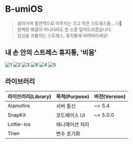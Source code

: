 # B-umiOS
> 살아가며 필연적으로 마주치는 크고 작은 스트레스들... 🙄💨   
완벽한 해결이 아니더라도 한 스푼 덜어드리겠습니다.   
당신을 괴롭히는 스트레스, 휴지통에 버려버리세요! 

## 내 손 안의 스트레스 휴지통, '비움'
![1](https://user-images.githubusercontent.com/26399850/124559276-842d4a80-de76-11eb-9c24-048e5fd6776a.png)
![2](https://user-images.githubusercontent.com/26399850/124559304-8becef00-de76-11eb-933a-94b4556464d8.png)
![3](https://user-images.githubusercontent.com/26399850/124559315-8db6b280-de76-11eb-9813-e7c5441ffec6.png)
![6](https://user-images.githubusercontent.com/26399850/124559337-914a3980-de76-11eb-9b26-de560ed736fe.png)
![4](https://user-images.githubusercontent.com/26399850/124559323-8e4f4900-de76-11eb-9977-c688792ef572.png)
![5](https://user-images.githubusercontent.com/26399850/124559330-90190c80-de76-11eb-9961-c8b50047288e.png)



## 라이브러리
| 라이브러리(Library) | 목적(Purpose) | 버전(Version) |
|:---|:----------|----|
| Alamofire | 서버 통신 | ~> 5.4 |
| SnapKit | 코드베이스 UI | ~> 5.0.0 |
| Lottie-ios | 애니메이션 처리 |  
| Then | 변수 초기화 |  
